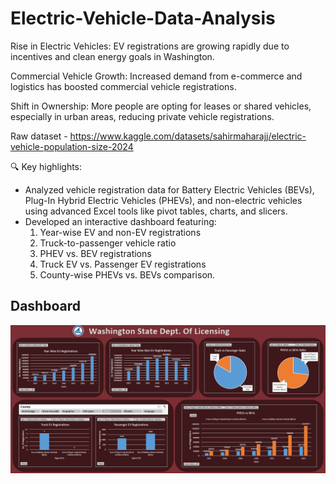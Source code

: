 # Electric-Vehicle-Data-Analysis
Rise in Electric Vehicles: EV registrations are growing rapidly due to incentives and clean energy goals in Washington.

Commercial Vehicle Growth: Increased demand from e-commerce and logistics has boosted commercial vehicle registrations.

Shift in Ownership: More people are opting for leases or shared vehicles, especially in urban areas, reducing private vehicle registrations.

Raw dataset - https://www.kaggle.com/datasets/sahirmaharajj/electric-vehicle-population-size-2024

🔍 Key highlights:
- Analyzed vehicle registration data for Battery Electric Vehicles (BEVs), Plug-In Hybrid Electric Vehicles (PHEVs), and non-electric vehicles using advanced Excel tools like pivot tables, charts, and slicers.
- Developed an interactive dashboard featuring:
   1. Year-wise EV and non-EV registrations
   2. Truck-to-passenger vehicle ratio
   3. PHEV vs. BEV registrations
   4. Truck EV vs. Passenger EV registrations
   5. County-wise PHEVs vs. BEVs comparison.

## Dashboard
![EV Registration Dashboard](https://github.com/shravdhore26/Electric-Vehicle-Data-Analysis/blob/main/Screenshot%202024-10-07%20205938.png)
